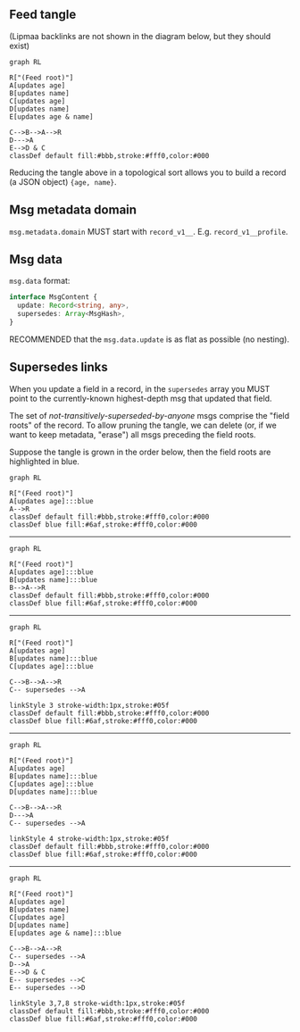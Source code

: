 ## Feed tangle

(Lipmaa backlinks are not shown in the diagram below, but they should exist)

```mermaid
graph RL

R["(Feed root)"]
A[updates age]
B[updates name]
C[updates age]
D[updates name]
E[updates age & name]

C-->B-->A-->R
D--->A
E-->D & C
classDef default fill:#bbb,stroke:#fff0,color:#000
```

Reducing the tangle above in a topological sort allows you to build a record
(a JSON object) `{age, name}`.

## Msg metadata domain

`msg.metadata.domain` MUST start with `record_v1__`. E.g. `record_v1__profile`.

## Msg data

`msg.data` format:

```typescript
interface MsgContent {
  update: Record<string, any>,
  supersedes: Array<MsgHash>,
}
```

RECOMMENDED that the `msg.data.update` is as flat as possible (no nesting).

## Supersedes links

When you update a field in a record, in the `supersedes` array you MUST point
to the currently-known highest-depth msg that updated that field.

The set of *not-transitively-superseded-by-anyone* msgs comprise the
"field roots" of the record. To allow pruning the tangle, we can delete
(or, if we want to keep metadata, "erase") all msgs preceding the field roots.

Suppose the tangle is grown in the order below, then the field roots are
highlighted in blue.

```mermaid
graph RL

R["(Feed root)"]
A[updates age]:::blue
A-->R
classDef default fill:#bbb,stroke:#fff0,color:#000
classDef blue fill:#6af,stroke:#fff0,color:#000
```

----

```mermaid
graph RL

R["(Feed root)"]
A[updates age]:::blue
B[updates name]:::blue
B-->A-->R
classDef default fill:#bbb,stroke:#fff0,color:#000
classDef blue fill:#6af,stroke:#fff0,color:#000
```

-----


```mermaid
graph RL

R["(Feed root)"]
A[updates age]
B[updates name]:::blue
C[updates age]:::blue

C-->B-->A-->R
C-- supersedes -->A

linkStyle 3 stroke-width:1px,stroke:#05f
classDef default fill:#bbb,stroke:#fff0,color:#000
classDef blue fill:#6af,stroke:#fff0,color:#000
```

-----


```mermaid
graph RL

R["(Feed root)"]
A[updates age]
B[updates name]:::blue
C[updates age]:::blue
D[updates name]:::blue

C-->B-->A-->R
D--->A
C-- supersedes -->A

linkStyle 4 stroke-width:1px,stroke:#05f
classDef default fill:#bbb,stroke:#fff0,color:#000
classDef blue fill:#6af,stroke:#fff0,color:#000
```
-----


```mermaid
graph RL

R["(Feed root)"]
A[updates age]
B[updates name]
C[updates age]
D[updates name]
E[updates age & name]:::blue

C-->B-->A-->R
C-- supersedes -->A
D-->A
E-->D & C
E-- supersedes -->C
E-- supersedes -->D

linkStyle 3,7,8 stroke-width:1px,stroke:#05f
classDef default fill:#bbb,stroke:#fff0,color:#000
classDef blue fill:#6af,stroke:#fff0,color:#000
```
